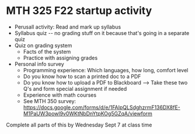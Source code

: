 # MTH 325 F22 startup activity 

- Perusall activity: Read and mark up syllabus 
- Syllabus quiz -- no grading stuff on it because that's going in a separate quiz 
- Quiz on grading system 
    - Facts of the system 
    - Practice with assigning grades 
- Personal info survey
    - Programming experience: Which languages, how long, comfort level 
    - Do you know how to scan a printed doc to a PDF
    - Do you know how to upload a PDF to Blackboard --> Take these two Q's and form special assignment if needed 
    - Experience with math courses 
    - See MTH 350 survey: https://docs.google.com/forms/d/e/1FAIpQLSdghzrmF136DX8fE-M1PaUW3powl9v0WKtNbDnYtpKOg5GZqA/viewform 

Complete all parts of this by Wednesday Sept 7 at class time 